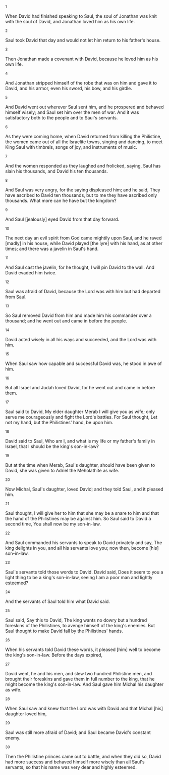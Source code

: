 <sup>1</sup> 

When David had finished speaking to Saul, the soul of Jonathan was knit with the soul of David, and Jonathan loved him as his own life. 

<sup>2</sup> 

Saul took David that day and would not let him return to his father's house. 

<sup>3</sup> 

Then Jonathan made a covenant with David, because he loved him as his own life. 

<sup>4</sup> 

And Jonathan stripped himself of the robe that was on him and gave it to David, and his armor, even his sword, his bow, and his girdle. 

<sup>5</sup> 

And David went out wherever Saul sent him, and he prospered and behaved himself wisely; and Saul set him over the men of war. And it was satisfactory both to the people and to Saul's servants. 

<sup>6</sup> 

As they were coming home, when David returned from killing the Philistine, the women came out of all the Israelite towns, singing and dancing, to meet King Saul with timbrels, songs of joy, and instruments of music. 

<sup>7</sup> 

And the women responded as they laughed and frolicked, saying, Saul has slain his thousands, and David his ten thousands. 

<sup>8</sup> 

And Saul was very angry, for the saying displeased him; and he said, They have ascribed to David ten thousands, but to me they have ascribed only thousands. What more can he have but the kingdom? 

<sup>9</sup> 

And Saul [jealously] eyed David from that day forward. 

<sup>10</sup> 

The next day an evil spirit from God came mightily upon Saul, and he raved [madly] in his house, while David played [the lyre] with his hand, as at other times; and there was a javelin in Saul's hand. 

<sup>11</sup> 

And Saul cast the javelin, for he thought, I will pin David to the wall. And David evaded him twice. 

<sup>12</sup> 

Saul was afraid of David, because the Lord was with him but had departed from Saul. 

<sup>13</sup> 

So Saul removed David from him and made him his commander over a thousand; and he went out and came in before the people. 

<sup>14</sup> 

David acted wisely in all his ways and succeeded, and the Lord was with him. 

<sup>15</sup> 

When Saul saw how capable and successful David was, he stood in awe of him. 

<sup>16</sup> 

But all Israel and Judah loved David, for he went out and came in before them. 

<sup>17</sup> 

Saul said to David, My elder daughter Merab I will give you as wife; only serve me courageously and fight the Lord's battles. For Saul thought, Let not my hand, but the Philistines' hand, be upon him. 

<sup>18</sup> 

David said to Saul, Who am I, and what is my life or my father's family in Israel, that I should be the king's son-in-law? 

<sup>19</sup> 

But at the time when Merab, Saul's daughter, should have been given to David, she was given to Adriel the Meholathite as wife. 

<sup>20</sup> 

Now Michal, Saul's daughter, loved David; and they told Saul, and it pleased him. 

<sup>21</sup> 

Saul thought, I will give her to him that she may be a snare to him and that the hand of the Philistines may be against him. So Saul said to David a second time, You shall now be my son-in-law. 

<sup>22</sup> 

And Saul commanded his servants to speak to David privately and say, The king delights in you, and all his servants love you; now then, become [his] son-in-law. 

<sup>23</sup> 

Saul's servants told those words to David. David said, Does it seem to you a light thing to be a king's son-in-law, seeing I am a poor man and lightly esteemed? 

<sup>24</sup> 

And the servants of Saul told him what David said. 

<sup>25</sup> 

Saul said, Say this to David, The king wants no dowry but a hundred foreskins of the Philistines, to avenge himself of the king's enemies. But Saul thought to make David fall by the Philistines' hands. 

<sup>26</sup> 

When his servants told David these words, it pleased [him] well to become the king's son-in-law. Before the days expired, 

<sup>27</sup> 

David went, he and his men, and slew two hundred Philistine men, and brought their foreskins and gave them in full number to the king, that he might become the king's son-in-law. And Saul gave him Michal his daughter as wife. 

<sup>28</sup> 

When Saul saw and knew that the Lord was with David and that Michal [his] daughter loved him, 

<sup>29</sup> 

Saul was still more afraid of David; and Saul became David's constant enemy. 

<sup>30</sup> 

Then the Philistine princes came out to battle, and when they did so, David had more success and behaved himself more wisely than all Saul's servants, so that his name was very dear and highly esteemed.